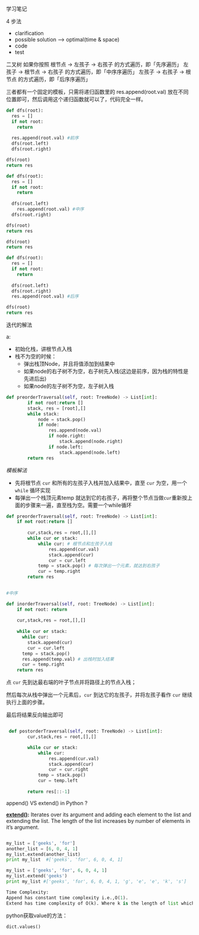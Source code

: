 学习笔记

4 步法
* clarification
* possible solution --> optimal(time & space)
* code
* test


二叉树
如果你按照 根节点 -> 左孩子 -> 右孩子 的方式遍历，即「先序遍历」
左孩子 -> 根节点 -> 右孩子 的方式遍历，即「中序序遍历」
左孩子 -> 右孩子 -> 根节点 的方式遍历，即「后序序遍历」

三者都有一个固定的模板，只需将递归函数里的 res.append(root.val) 放在不同位置即可，然后调用这个递归函数就可以了，代码完全一样。

```python
def dfs(root):
  res = []
  if not root:
    return
  
  res.append(root.val) #前序
  dfs(root.left)
  dfs(root.right)

dfs(root)
return res

def dfs(root):
  res = []
  if not root:
    return
  
  dfs(root.left)
	res.append(root.val) #中序
  dfs(root.right)

dfs(root)
return res

dfs(root)
return res

def dfs(root):
  res = []
  if not root:
    return
  
  dfs(root.left)
  dfs(root.right)
  res.append(root.val) #后序

dfs(root)
return res
```

迭代的解法

a:

* 初始化栈，讲根节点入栈
* 栈不为空的时候：
  * 弹出栈顶Node，并且将值添加到结果中
  * 如果node的右子树不为空，右子树先入栈(这边是前序，因为栈的特性是先进后出)
  * 如果node的左子树不为空，左子树入栈 

```python
def preorderTraversal(self, root: TreeNode) -> List[int]:
        if not root:return []
        stack, res = [root],[]
        while stack:
            node = stack.pop()
            if node:
                res.append(node.val)
                if node.right:
                    stack.append(node.right)
                if node.left:
                    stack.append(node.left)
        return res
```

*模板解法*

* 先将根节点 `cur` 和所有的左孩子入栈并加入结果中，直至 `cur` 为空，用一个 `while` 循环实现
* 每弹出一个栈顶元素temp 就达到它的右孩子，再将整个节点当做`cur`重新按上面的步骤来一遍，直至栈为空。需要一个while循环

```python
def preorderTraversal(self, root: TreeNode) -> List[int]:
  	if not root:return []
        
        cur,stack,res = root,[],[]
        while cur or stack:
            while cur: # 根节点和左孩子入栈
                res.append(cur.val)
                stack.append(cur)
                cur = cur.left
            temp = stack.pop() # 每次弹出一个元素，就达到右孩子
            cur = temp.right
        return res
      
```

```python
#中序

def inorderTraversal(self, root: TreeNode) -> List[int]:
  	if not root: return
    
    cur,stack,res = root,[],[]
    
    while cur or stack:
      while cur: 
        stack.append(cur)
        cur = cur.left
      temp = stack.pop()
      res.append(temp.val) # 出栈时加入结果
      cur = temp.right
    return res
```
点 `cur` 先到达最右端的叶子节点并将路径上的节点入栈；

然后每次从栈中弹出一个元素后，`cur` 到达它的左孩子，并将左孩子看作 `cur` 继续执行上面的步骤。

最后将结果反向输出即可

```python

 def postorderTraversal(self, root: TreeNode) -> List[int]:
        cur,stack,res = root,[],[]

        while cur or stack:
            while cur:
                res.append(cur.val)
                stack.append(cur)
                cur = cur.right
            temp = stack.pop()
            cur = temp.left
        
        return res[::-1] 
```





append() VS extend() in Python ?

**[extend()](https://www.geeksforgeeks.org/list-methods-python/):** Iterates over its argument and adding each element to the list and extending the list. The length of the list increases by number of elements in it’s argument.

```python

my_list = ['geeks', 'for'] 
another_list = [6, 0, 4, 1] 
my_list.extend(another_list) 
print my_list  #['geeks', 'for', 6, 0, 4, 1]

my_list = ['geeks', 'for', 6, 0, 4, 1] 
my_list.extend('geeks') 
print my_list #['geeks', 'for', 6, 0, 4, 1, 'g', 'e', 'e', 'k', 's']

Time Complexity:
Append has constant time complexity i.e.,O(1).
Extend has time complexity of O(k). Where k is the length of list which need to be added.
```

python获取value的方法：

```
dict.values()
```

